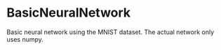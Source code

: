 # BasicNeuralNetwork
Basic neural network using the MNIST dataset. The actual network only uses numpy.
